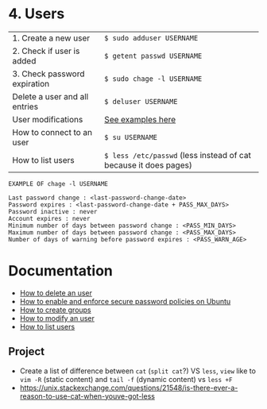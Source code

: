 # 4. Users

|                               |                                                                         |
| ----------------------------- | ----------------------------------------------------------------------- |
| 1. Create a new user          | `$ sudo adduser USERNAME`
| 2. Check if user is added     | `$ getent passwd USERNAME`
| 3. Check password expiration  | `$ sudo chage -l USERNAME`
| Delete a user and all entries | `$ deluser USERNAME`
| User modifications            | [See examples here](https://www.tecmint.com/usermod-command-examples/)
| How to connect to an user     | `$ su USERNAME`
| How to list users             | `$ less /etc/passwd` (less instead of cat because it does pages)

```
EXAMPLE OF chage -l USERNAME

Last password change : <last-password-change-date>
Password expires : <last-password-change-date + PASS_MAX_DAYS>
Password inactive : never
Account expires : never
Minimum number of days between password change : <PASS_MIN_DAYS>
Maximum number of days between password change : <PASS_MAX_DAYS>
Number of days of warning before password expires : <PASS_WARN_AGE>
```

# Documentation

- [How to delete an user](https://www.cyberciti.biz/faq/linux-remove-user-command/)
- [How to enable and enforce secure password policies on Ubuntu](https://linuxhint.com/secure_password_policies_ubuntu/)
- [How to create groups](https://linuxize.com/post/how-to-create-groups-in-linux/)
- [How to modify an user](https://www.tecmint.com/usermod-command-examples/)
- [How to list users](https://linuxize.com/post/how-to-list-users-in-linux/)

## Project

- Create a list of difference between `cat` (`split cat`?) VS `less`, `view` like to `vim -R` (static content) and `tail -f` (dynamic content) vs `less +F`
- https://unix.stackexchange.com/questions/21548/is-there-ever-a-reason-to-use-cat-when-youve-got-less
